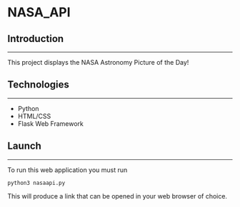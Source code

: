 # NASA_API

## Introduction
***
This project displays the NASA Astronomy Picture of the Day!

## Technologies
***
* Python
* HTML/CSS
* Flask Web Framework

## Launch
***
To run this web application you must run 
```
python3 nasaapi.py
```
This will produce a link that can be opened in your web browser of choice.

